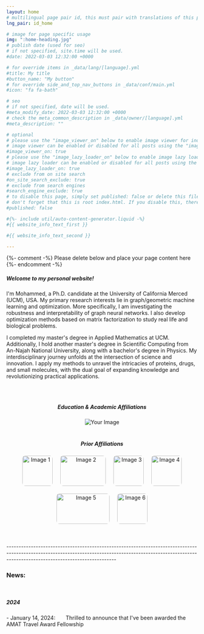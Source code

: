```yaml
---
layout: home
# multilingual page pair id, this must pair with translations of this page. (This name must be unique)
lng_pair: id_home

# image for page specific usage
img: ":home-heading.jpg"
# publish date (used for seo)
# if not specified, site.time will be used.
#date: 2022-03-03 12:32:00 +0000

# for override items in _data/lang/[language].yml
#title: My title
#button_name: "My button"
# for override side_and_top_nav_buttons in _data/conf/main.yml
#icon: "fa fa-bath"

# seo
# if not specified, date will be used.
#meta_modify_date: 2022-03-03 12:32:00 +0000
# check the meta_common_description in _data/owner/[language].yml
#meta_description: ""

# optional
# please use the "image_viewer_on" below to enable image viewer for individual pages or posts (_posts/ or [language]/_posts folders).
# image viewer can be enabled or disabled for all posts using the "image_viewer_posts: true" setting in _data/conf/main.yml.
#image_viewer_on: true
# please use the "image_lazy_loader_on" below to enable image lazy loader for individual pages or posts (_posts/ or [language]/_posts folders).
# image lazy loader can be enabled or disabled for all posts using the "image_lazy_loader_posts: true" setting in _data/conf/main.yml.
#image_lazy_loader_on: true
# exclude from on site search
#on_site_search_exclude: true
# exclude from search engines
#search_engine_exclude: true
# to disable this page, simply set published: false or delete this file
# don't forget that this is root index.html. If you disable this, there will be no index.html page to open
#published: false

#{%- include util/auto-content-generator.liquid -%}
#{{ website_info_text_first }}

#{{ website_info_text_second }}

---
```


{%- comment -%} Please delete below and place your page content here {%- endcomment -%}


<!-- <h1 style="text-align: center;"> Mohammed J. Aburidi </h1>	
<h3 style="text-align: center;"> Ph.D. Candidate </h3>	--> 


<h5> Welcome to my personal website! </h5>     

<p> I'm Mohammed, a Ph.D. candidate at the University of California Merced (UCM), USA. My primary research interests lie in graph/geometric machine learning and optimization. More specifically, I am investigating the robustness and interpretability of graph neural networks. I also develop optimization methods based on matrix factorization to study real life and biological problems. <br>     




<p> I completed my master's degree in Applied Mathematics at UCM. Additionally, I hold another master's degree in Scientific Computing from An-Najah National University, along with a bachelor's degree in Physics. My interdisciplinary journey unfolds at the intersection of science and innovation. I apply my methods to unravel the intricacies of proteins, drugs, and small molecules, with the dual goal of expanding knowledge and revolutionizing practical applications. <br>      


<div style="height: 30px;"></div>


<html lang="en">
<head>
  <meta charset="UTF-8">
  <meta name="viewport" content="width=device-width, initial-scale=1.0">
  <title>Education & Academic Affiliations</title>
</head>
<body>

  <h5 style="text-align: center; font-weight: bold;">Education & Academic Affiliations</h5>

  <div style="text-align: center;">
    <img src="../assets/img/home/ucm.png" alt="Your Image" style="max-width: 30%; height: auto;"/>
  </div>

</body>
</html>


<div style="height: 20px;"></div>


  <h5 style="text-align: center; font-weight: bold;">Prior Affiliations</h5>



<div style="text-align: center; display: flex; flex-wrap: wrap; justify-content: center; gap: 20px; margin-top: 20px;">
    <img src="../assets/img/home/img1.jpg" alt="Image 1" style="width: 80px; height: 80px; object-fit: cover; border-radius: 8px;">
    <img src="../assets/img/home/img2.jpg" alt="Image 2" style="width: 120px; height: 80px; object-fit: cover; border-radius: 8px;">
    <img src="../assets/img/home/img3.jpg" alt="Image 3" style="width: 80px; height: 80px; object-fit: cover; border-radius: 8px;">
    <img src="../assets/img/home/img4.jpg" alt="Image 4" style="width: 80px; height: 80px; object-fit: cover; border-radius: 8px;">
    <img src="../assets/img/home/img5.png" alt="Image 5" style="width: 140px; height: 80px; object-fit: cover; border-radius: 8px;">
    <img src="../assets/img/home/img6.png" alt="Image 6" style="width: 80px; height: 80px; object-fit: cover; border-radius: 8px;">
</div>


<br>  
<br>  
<br> 
---------------------------------------------------------------------------------------------------------------------------------------------------------------------------------------------------------
  
<h3> News: </h3> <br>   
<h5> 2024 </h5>  
   -  January 14, 2024: &nbsp;&nbsp;&nbsp;&nbsp;&nbsp; Thrilled to announce that I've been awarded the AMAT Travel Award Fellowship  <br> 
   















